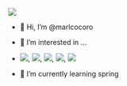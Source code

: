 <a href="https://marlcocoro.github.io/" target="_blank"><img src="https://img.shields.io/badge/Blog Postings-b2ddef?style=flat-square&logo=GitHub&logoColor=ffffff"/></a>
- 👋 Hi, I’m @marlcocoro
- 👀 I’m interested in ...
- <img src="https://img.shields.io/badge/Java-c3e0a3?style=flat-square&logo=Java&logoColor=ffffff"/></a>, <img src="https://img.shields.io/badge/Python-800000?style=flat-square&logo=Python&logoColor=ffffff"/></a>, <img src="https://img.shields.io/badge/kotlin-b2ddef?style=flat-square&logo=jetbrains&logoColor=ffffff"/></a>, <img src="https://img.shields.io/badge/Spring Framework-c3e0a3?style=flat-square&logo=Spring&logoColor=ffffff"/></a>, <img src="https://img.shields.io/badge/Spring Boot & JPA-392f31?style=flat-square&logo=Spring boot&logoColor=ffffff"/></a>
 
- 🌱 I’m currently learning spring
